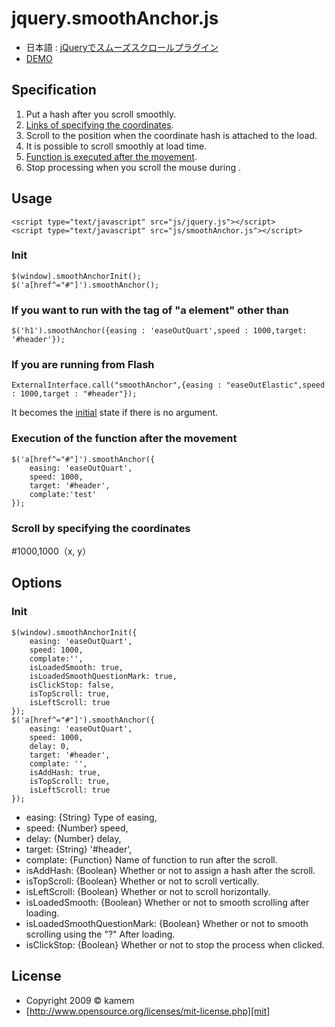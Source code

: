 jquery.smoothAnchor.js
======================
* 日本語 : [jQueryでスムーズスクロールプラグイン][blogEntry]
*  [DEMO](http://github.develo.org/jquery.smoothAnchor/)

[blogEntry]: http://develo.org/2010/09/05/1301.html "jQueryでスムーズスクロールプラグイン"


Specification
------
1. Put a hash after you scroll smoothly.
2. [Links of specifying the coordinates](#zahyou).
3. Scroll to the position when the coordinate hash is attached to the load.
4. It is possible to scroll smoothly at load time.
5. [Function is executed after the movement](#complate).
6. Stop processing when you scroll the mouse during .


Usage
------
    <script type="text/javascript" src="js/jquery.js"></script>
    <script type="text/javascript" src="js/smoothAnchor.js"></script>

### Init ###
    $(window).smoothAnchorInit();
    $('a[href^="#"]').smoothAnchor();


### If you want to run with the tag of "a element" other than ###
    $('h1').smoothAnchor({easing : 'easeOutQuart',speed : 1000,target: '#header'});


### If you are running from Flash ###
    ExternalInterface.call("smoothAnchor",{easing : "easeOutElastic",speed : 1000,target : "#header"});
It becomes the [initial](#default) state if there is no argument.

### <a name="complate">Execution of the function after the movement ###
    $('a[href^="#"]').smoothAnchor({
    	easing: 'easeOutQuart',
    	speed: 1000,
    	target: '#header',
    	complate:'test'
    });

### <a name="zahyou">Scroll by specifying the coordinates ###
 #1000,1000（x, y）

Options
------
### <a name="default">Init ###
    $(window).smoothAnchorInit({
        easing: 'easeOutQuart',
        speed: 1000,
        complate:'',
        isLoadedSmooth: true,
        isLoadedSmoothQuestionMark: true,
        isClickStop: false,
        isTopScroll: true,
        isLeftScroll: true
    });
    $('a[href^="#"]').smoothAnchor({
        easing: 'easeOutQuart',
        speed: 1000,
        delay: 0,
        target: '#header',
        complate: '',
        isAddHash: true,
        isTopScroll: true,
        isLeftScroll: true
    });


* easing: {String} Type of easing,
* speed: {Number} speed,
* delay: {Number} delay,
* target: {String} '#header',
* complate: {Function} Name of function to run after the scroll.
* isAddHash: {Boolean} Whether or not to assign a hash after the scroll.
* isTopScroll: {Boolean} Whether or not to scroll vertically.
* isLeftScroll: {Boolean} Whether or not to scroll horizontally.
* isLoadedSmooth: {Boolean} Whether or not to smooth scrolling after loading.
* isLoadedSmoothQuestionMark: {Boolean} Whether or not to smooth scrolling using the "?" After loading.
* isClickStop: {Boolean} Whether or not to stop the process when clicked.


License
----------
+ Copyright 2009 &copy; kamem
+ [http://www.opensource.org/licenses/mit-license.php][mit]

[develo.org]: http://develo.org/ "develo.org"
[MIT]: http://www.opensource.org/licenses/mit-license.php
